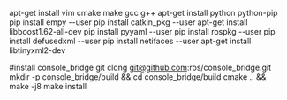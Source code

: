 apt-get install vim cmake make gcc g++
apt-get install python python-pip
pip install   empy --user
pip install   catkin_pkg --user
apt-get install libboost1.62-all-dev
pip install pyyaml --user
pip install rospkg --user
pip install defusedxml --user
pip install netifaces --user
apt-get install libtinyxml2-dev

#install console_bridge
git clong git@github.com:ros/console_bridge.git
mkdir -p console_bridge/build && cd console_bridge/build
cmake .. && make -j8
make install
